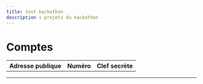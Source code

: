 ```yaml
---
title: test hackathon
description : projets du hackathon
---
```

# Comptes

<table id="accounts">
 <tr>
   <th>Adresse publique</th>
   <th>Numéro</th>
   <th>Clef secrète</th>
 </tr>
</table>

---

<script src="https://code.jquery.com/jquery-3.3.1.min.js"></script>
<script src="js/ethereumjs-wallet-0.6.0.min.js"></script>
<script src="js/ethereumjs-wallet-hd-0.6.0.min.js"></script>
<script src="js/qrcode.min.js"></script>
<script src="https://cdn.jsdelivr.net/gh/iancoleman/bip39@0.3.7/src/js/unorm.js"></script>
<script src="https://cdn.jsdelivr.net/gh/iancoleman/bip39@0.3.7/src/js/sjcl-bip39.js"></script>
<script src="https://cdn.jsdelivr.net/gh/iancoleman/bip39@0.3.7/src/js/wordlist_english.js"></script>
<script src="https://cdn.jsdelivr.net/gh/iancoleman/bip39@0.3.7/src/js/wordlist_japanese.js"></script>
<script src="https://cdn.jsdelivr.net/gh/iancoleman/bip39@0.3.7/src/js/wordlist_spanish.js"></script>
<script src="https://cdn.jsdelivr.net/gh/iancoleman/bip39@0.3.7/src/js/wordlist_chinese_simplified.js"></script>
<script src="https://cdn.jsdelivr.net/gh/iancoleman/bip39@0.3.7/src/js/wordlist_chinese_traditional.js"></script>
<script src="https://cdn.jsdelivr.net/gh/iancoleman/bip39@0.3.7/src/js/wordlist_french.js"></script>
<script src="https://cdn.jsdelivr.net/gh/iancoleman/bip39@0.3.7/src/js/wordlist_italian.js"></script>
<script src="https://cdn.jsdelivr.net/gh/iancoleman/bip39@0.3.7/src/js/wordlist_korean.js"></script>
<script src="https://cdn.jsdelivr.net/gh/iancoleman/bip39@0.3.7/src/js/jsbip39.js"></script>
<script src="https://cdn.jsdelivr.net/npm/jszip@3.1.5/dist/jszip.js"></script>
<script src="https://cdn.jsdelivr.net/npm/file-saver@1.3.8/FileSaver.min.js"></script>
<script src="js/index.js" defer></script>
